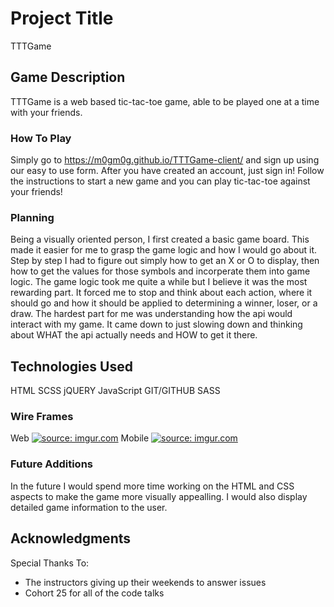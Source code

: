 # Project Title

TTTGame

## Game Description

TTTGame is a web based tic-tac-toe game, able to be played one at a
time with your friends.

### How To Play

Simply go to https://m0gm0g.github.io/TTTGame-client/ and sign
up using our easy to use form. After you have created an account, just sign in!
Follow the instructions to start a new game and you can play tic-tac-toe against
your friends!

### Planning

Being a visually oriented person, I first created a basic game board.
This made it easier for me to grasp the game logic and how I would go about it.
Step by step I had to figure out simply how to get an X or O to display, then
how to get the values for those symbols and incorperate them into game logic.
The game logic took me quite a while but I believe it was the most rewarding part.
It forced me to stop and think about each action, where it should go and how it
should be applied to determining a winner, loser, or a draw.
The hardest part for me was understanding how the api would interact with my game.
It came down to just slowing down and thinking about WHAT the api actually needs
and HOW to get it there.

## Technologies Used

HTML
SCSS
jQUERY
JavaScript
GIT/GITHUB
SASS

### Wire Frames
Web
<a href="https://imgur.com/APMbmtW"><img src="https://i.imgur.com/APMbmtW.jpg?1" title="source: imgur.com" /></a>
Mobile
<a href="https://imgur.com/fuTyD63"><img src="https://i.imgur.com/fuTyD63.jpg" title="source: imgur.com" /></a>

### Future Additions

In the future I would spend more time working on the HTML and CSS aspects to make
the game more visually appealling. I would also display detailed game information
to the user.
## Acknowledgments

Special Thanks To:
* The instructors giving up their weekends to answer issues
* Cohort 25 for all of the code talks
